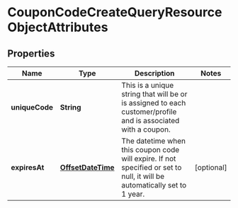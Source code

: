 # CouponCodeCreateQueryResourceObjectAttributes

## Properties
Name | Type | Description | Notes
------------ | ------------- | ------------- | -------------
**uniqueCode** | **String** | This is a unique string that will be or is assigned to each customer/profile and is associated with a coupon. | 
**expiresAt** | [**OffsetDateTime**](OffsetDateTime.md) | The datetime when this coupon code will expire. If not specified or set to null, it will be automatically set to 1 year. |  [optional]
